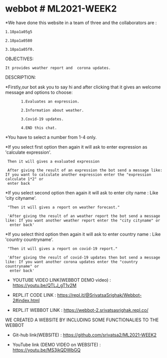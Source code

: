 # webbot # ML2021-WEEK2


*We have done this website in a team of three and the collaborators are :

    1.18pa1a05g5
   
    2.18pa1a0580
   
    3.18pa1a05f0.

 OBJECTIVES: 
 
    It provides weather report and  corona updates.
 
 DESCRIPTION:
 
 *Firstly,our bot ask you to say hi and after clicking that it gives an welcome message and options to choose:
   
           1.Evaluates an expression.
           
           2.Information about weather.
           
           3.Covid-19 updates.
           
           4.END this chat.
           
 *You have to select a number from 1-4 only.
  
   
 *If you select first option then again it will ask to enter expression as 'calculate expression'.
  
     Then it will gives a evaluated expression
     
     After giving the result of an expression the bot send a message like: If you want to calculate another expression enter the "expression calculate 1*2" or
     enter back
         
         
 *If you select second option then again it will ask to enter city name : Like 'city cityname'.
  
     "Then it will gives a report on weather forecast."
     
     'After giving the result of an weather report the bot send a message like: If you want another weather report enter the "city cityname" or
      enter back'
  
 
  *If you select third option then again it will ask to enter country name : Like 'country countryname'.
  
     "Then it will gives a report on covid-19 report."
     
     'After giving the result of covid-19 updates then bot send a message like: If you want another corona updates enter the "country countryname" or
      enter back' 
     
   
   * YOUTUBE VIDEO LINK(WEBBOT DEMO video) : https://youtu.be/QTLJ_gT1v2M
   
   
   * REPL.IT CODE LINK : https://repl.it/@SrivatsaSrighak/Webbot-2#index.html
   
   
   * REPL.IT WEBBOT LINK : https://webbot-2.srivatsasrighak.repl.co/
   
   WE CREATED A WEBSITE BY INCLUDING SOME FUNCTIONALIES TO THE WEBBOT

   * Git-hub link(WEBSITE) : https://github.com/srivatsa2/ML2021-WEEK2
      

   * YouTube link (DEMO VIDEO on WEBSITE) : https://youtu.be/MS3jkQDWbGQ
   
   
  
   
   
   
   
   
   
  







         
